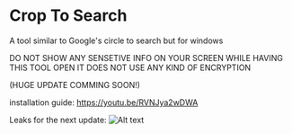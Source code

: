 # Crop To Search

A tool similar to Google's circle to search but for windows 

DO NOT SHOW ANY SENSETIVE INFO ON YOUR SCREEN WHILE HAVING THIS TOOL OPEN IT DOES NOT USE ANY KIND OF ENCRYPTION 

(HUGE UPDATE COMMING SOON!)

installation guide: https://youtu.be/RVNJya2wDWA

Leaks for the next update:
![Alt text](https://i.ibb.co/jkvZyFjH/Screenshot-2025-05-30-183726.png")
